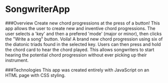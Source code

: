 # SongwriterApp
###Overview
Create new chord progressions at the press of a button! This app allows the user to create new and inventive chord progressions. The user selects a 'key' and then a prefered 'mode' (major or minor), then clicks the "Write a song" button. Voila! A brand new chord progression using six of the diatonic triads found in the selected key. Users can then press and hold the chord card to hear the chord played. This allows songwriters to start hearing the potential chord progression without ever picking up their instrument.

###Technologies
This app was created entirely with JavaScript on an HTML page with CSS styling.

